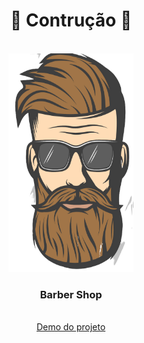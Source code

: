 <div align="center" id="top">
  <h1>🚧 Contrução 🚧</h1>
</div>

<br />
<div align="center" id='topo'>
  <a href="">
    <img src="src/assets/imgLogo.png" alt="Logo" width="200" height="350">
  </a>

  <h3 align="center">Barber Shop</h3>

  <p align="center">
    <br />
    <a href="" target="_blank" rel="noreferrer">Demo do projeto</a>
  </p>
</div>
